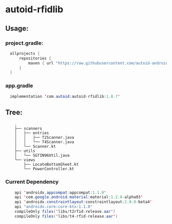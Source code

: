 # autoid-rfidlib
## Usage:
### project.gradle:

```java
  allprojects {
      repositories {
          maven { url "https://raw.githubusercontent.com/autoid-android/autoid-rfidlib/master" }
      }
  }
```

### app.gradle

```java
  implementation 'com.autoid:autoid-rfidlib:1.0.7'
```

## Tree:

```
    .
    ├── scanners
    │   ├── entries
    │   │   ├── T2Scanner.java
    │   │   └── T4Scanner.java
    │   └── Scanner.kt
    ├── utils
    │   └── SGTIN96Util.java
    └── views
        ├── LocateBottomSheet.kt
        └── PowerController.kt
```

### Current Dependency

```java
    api 'androidx.appcompat:appcompat:1.1.0'
    api 'com.google.android.material:material:1.2.0-alpha03'
    api 'androidx.constraintlayout:constraintlayout:2.0.0-beta4'
    api "androidx.core:core-ktx:1.1.0"
    compileOnly files('libs/t2rfid-release.aar')
    compileOnly files('libs/t4-rfid-release.aar')
```
